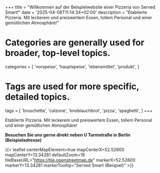 +++
title = "Willkommen auf der Beispielwebsite einer Pizzeria von Served Smart!"
date = '2025-04-08T11:14:34+02:00'
description = "Etablierte Pizzeria. Mit leckerem und preiswertem Essen, tollem Personal und einer gemütlichen Atmosphäre!"
# Categories are generally used for broader, top-level topics.
categories = [
 'vorspeise',
 'hauptspeise',
 'lebensmittel',
 'produkt',
]
# Tags are used for more specific, detailed topics.
tags = [
 'bruschetta',
 'calzone',
 'knoblauchbrot',
 'pizza',
 'spaghetti',
]
+++

Etablierte Pizzeria. Mit leckerem und preiswertem Essen, tollem Personal und einer gemütlichen Atmosphäre!

<b>Besuchen Sie uns gerne direkt neben U Turmstraße in Berlin<br>(Beispieladresse)</b>

{{< leaflet centerMapElement=true mapCenterX=52.52600 mapCenterY=13.34281 defaultZoom=19 tileBaseURL="https://tile.openstreetmap.de" markerX=52.52600 markerY=13.34281 markerTooltip="Served Smart (Beispiel)" >}}

